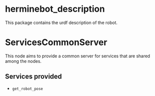 # herminebot_description

This package contains the urdf description of the robot.

# ServicesCommonServer

This node aims to provide a common server for services that are shared among the nodes.

## Services provided

* `get_robot_pose`
